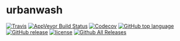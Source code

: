 # urbanwash

[![Travis](https://img.shields.io/travis/validmeasures/urbanwash.svg)](https://travis-ci.org/validmeasures/urbanwash)
[![AppVeyor Build Status](https://ci.appveyor.com/api/projects/status/github/validmeasures/washdata?branch=master&svg=true)](https://ci.appveyor.com/project/validmeasures/washdata)
[![Codecov](https://img.shields.io/codecov/c/github/validmeasures/washdata.svg)]()
[![GitHub top language](https://img.shields.io/github/languages/top/validmeasures/washdata.svg)]()
[![GitHub release](https://img.shields.io/github/release/validmeasures/washdata.svg)](https://github.com/validmeasures/washdata/blob/master/NEWS.md)
[![license](https://img.shields.io/github/license/validmeasures/washdata.svg)](https://github.com/validmeasures/washdata/blob/master/LICENSE.md)
[![Github All Releases](https://img.shields.io/github/downloads/validmeasures/washdata/latest/total.svg)](https://github.com/validmeasures/washdata/archive/master.zip)
